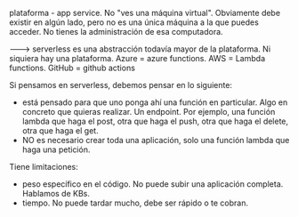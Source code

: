 plataforma - app service. No "ves una máquina virtual". Obviamente debe existir en algún lado, pero no es una única máquina a la que puedes acceder. No tienes la administración de esa computadora.

---> serverless es una abstracción todavía mayor de la plataforma. Ni siquiera hay una plataforma. Azure = azure functions. AWS = Lambda functions. GitHub = github actions

Si pensamos en serverless, debemos pensar en lo siguiente:
- está pensado para que uno ponga ahí una función en particular. Algo en concreto que quieras realizar. Un endpoint. Por ejemplo, una función lambda que haga el post, otra que haga el push, otra que haga el delete, otra que haga el get. 
- NO es necesario crear toda una aplicación, solo una función lambda que haga una petición. 

Tiene limitaciones:
- peso específico en el código. No puede subir una aplicación completa. Hablamos de KBs. 
- tiempo. No puede tardar mucho, debe ser rápido o te cobran.